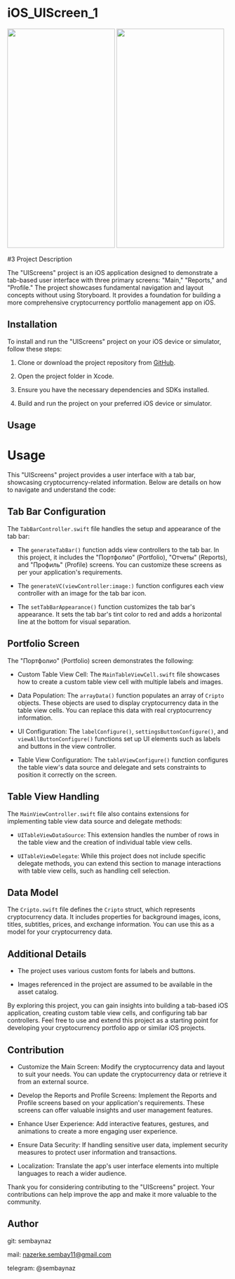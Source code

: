 # iOS_UIScreen_1

<img width = "245" height = "500" src = "https://github.com/sembaynaz/iOS_UIScreen_1/assets/96616194/3aa0760d-7feb-4046-9c4a-0fbe12b50eca">
<img width = "245" height = "500" src = "https://github.com/sembaynaz/iOS_UIScreen_1/assets/96616194/454ce46e-5220-4424-a982-2ec003ecd609">

#3 Project Description

The "UIScreens" project is an iOS application designed to demonstrate a tab-based user interface with three primary screens: "Main," "Reports," and "Profile." The project showcases fundamental navigation and layout concepts without using Storyboard. It provides a foundation for building a more comprehensive cryptocurrency portfolio management app on iOS.

## Installation

To install and run the "UIScreens" project on your iOS device or simulator, follow these steps:

1. Clone or download the project repository from [GitHub](https://github.com/your-github-repo-link).

2. Open the project folder in Xcode.

3. Ensure you have the necessary dependencies and SDKs installed.

4. Build and run the project on your preferred iOS device or simulator.

## Usage
# Usage

This "UIScreens" project provides a user interface with a tab bar, showcasing cryptocurrency-related information. Below are details on how to navigate and understand the code:

## Tab Bar Configuration

The `TabBarController.swift` file handles the setup and appearance of the tab bar:

- The `generateTabBar()` function adds view controllers to the tab bar. In this project, it includes the "Портфолио" (Portfolio), "Отчеты" (Reports), and "Профиль" (Profile) screens. You can customize these screens as per your application's requirements.

- The `generateVC(viewController:image:)` function configures each view controller with an image for the tab bar icon.

- The `setTabBarAppearance()` function customizes the tab bar's appearance. It sets the tab bar's tint color to red and adds a horizontal line at the bottom for visual separation.

## Portfolio Screen

The "Портфолио" (Portfolio) screen demonstrates the following:

- Custom Table View Cell: The `MainTableViewCell.swift` file showcases how to create a custom table view cell with multiple labels and images.

- Data Population: The `arrayData()` function populates an array of `Cripto` objects. These objects are used to display cryptocurrency data in the table view cells. You can replace this data with real cryptocurrency information.

- UI Configuration: The `labelConfigure()`, `settingsButtonConfigure()`, and `viewAllButtonConfigure()` functions set up UI elements such as labels and buttons in the view controller.

- Table View Configuration: The `tableViewConfigure()` function configures the table view's data source and delegate and sets constraints to position it correctly on the screen.

## Table View Handling

The `MainViewController.swift` file also contains extensions for implementing table view data source and delegate methods:

- `UITableViewDataSource`: This extension handles the number of rows in the table view and the creation of individual table view cells.

- `UITableViewDelegate`: While this project does not include specific delegate methods, you can extend this section to manage interactions with table view cells, such as handling cell selection.

## Data Model

The `Cripto.swift` file defines the `Cripto` struct, which represents cryptocurrency data. It includes properties for background images, icons, titles, subtitles, prices, and exchange information. You can use this as a model for your cryptocurrency data.

## Additional Details

- The project uses various custom fonts for labels and buttons.

- Images referenced in the project are assumed to be available in the asset catalog.

By exploring this project, you can gain insights into building a tab-based iOS application, creating custom table view cells, and configuring tab bar controllers. Feel free to use and extend this project as a starting point for developing your cryptocurrency portfolio app or similar iOS projects.


## Contribution
- Customize the Main Screen: Modify the cryptocurrency data and layout to suit your needs. You can update the cryptocurrency data or retrieve it from an external source.

- Develop the Reports and Profile Screens: Implement the Reports and Profile screens based on your application's requirements. These screens can offer valuable insights and user management features.

- Enhance User Experience: Add interactive features, gestures, and animations to create a more engaging user experience.

- Ensure Data Security: If handling sensitive user data, implement security measures to protect user information and transactions.

- Localization: Translate the app's user interface elements into multiple languages to reach a wider audience.

Thank you for considering contributing to the "UIScreens" project. Your contributions can help improve the app and make it more valuable to the community.


## Author

git: sembaynaz

mail: nazerke.sembay11@gmail.com

telegram: @sembaynaz
